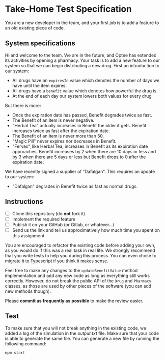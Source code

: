 # Take-Home Test Specification

You are a new developer in the team, and your first job is to add a feature to an old existing piece of code.

## System specifications

Hi and welcome to the team. We are in the future, and Optee has extended its activities by opening a pharmacy. Your task is to add a new feature to our system so that we can begin distributing a new drug. First an introduction to our system:

- All drugs have an `expiresIn` value which denotes the number of days we have until the item expires.
- All drugs have a `benefit` value which denotes how powerful the drug is.
- At the end of each day our system lowers both values for every drug

But there is more:

- Once the expiration date has passed, Benefit degrades twice as fast.
- The Benefit of an item is never negative.
- "Herbal Tea" actually increases in Benefit the older it gets. Benefit increases twice as fast after the expiration date.
- The Benefit of an item is never more than 50.
- "Magic Pill" never expires nor decreases in Benefit.
- "Fervex", like Herbal Tea, increases in Benefit as its expiration date approaches. Benefit increases by 2 when there are 10 days or less and by 3 when there are 5 days or less but Benefit drops to 0 after the expiration date.

We have recently signed a supplier of "Dafalgan". This requires an update to our system:

- "Dafalgan" degrades in Benefit twice as fast as normal drugs.

## Instructions

- [ ] Clone this repository (do **not** fork it)
- [ ] Implement the required feature
- [ ] Publish it on your GitHub (or Gitlab, or whatever...)
- [ ] Send us the link and tell us approximatively how much time you spent on this assignment

You are encouraged to refactor the existing code before adding your own, as you would do if this was a real task in real life. We strongly recommend that you write tests to help you during this process. You can even chose to migrate it to Typescript if you think it makes sense.

Feel free to make any changes to the `updateBenefitValue` method implementation and add any new code as long as everything still works correctly. However, do not break the public API of the `Drug` and `Pharmacy` classes, as those are used by other pieces of the software (you can add new methods though).

Please **commit as frequently as possible** to make the review easier.

## Test

To make sure that you will not break anything in the existing code, we added a log of the simulation in the _output.txt_ file. Make sure that your code is able to generate the same file. You can generate a new file by running the following command:

```sh
npm start
```
